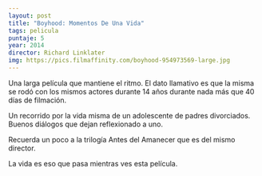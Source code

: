 ```yaml
---
layout: post
title: "Boyhood: Momentos De Una Vida"
tags: pelicula
puntaje: 5
year: 2014
director: Richard Linklater
img: https://pics.filmaffinity.com/boyhood-954973569-large.jpg
---
```


Una larga película que mantiene el ritmo. El dato llamativo es que la misma se rodó con los mismos actores durante 14 años durante nada más que 40 días de filmación. 

Un recorrido por la vida misma de un adolescente de padres divorciados. Buenos diálogos que dejan reflexionado a uno.

Recuerda un poco a la trilogía Antes del Amanecer que es del mismo director.

La vida es eso que pasa mientras ves esta película.

